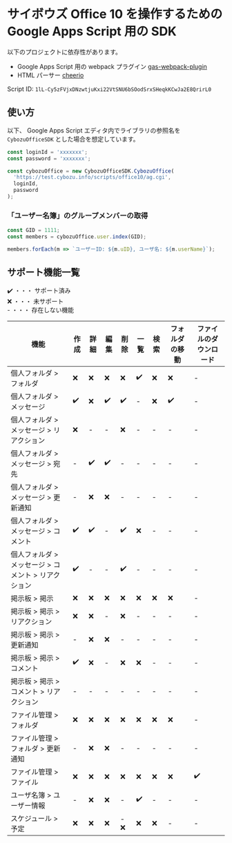 # サイボウズ Office 10 を操作するための Google Apps Script 用の SDK

以下のプロジェクトに依存性があります。

- Google Apps Script 用の webpack プラグイン [gas-webpack-plugin](https://github.com/fossamagna/gas-webpack-plugin)
- HTML パーサー [cheerio](https://github.com/cheeriojs/cheerio)

Script ID: `1lL-Cy5zFVjxDNzwtjuKxi22VtSNU6bSOodSrxSHeqkKCwJa2E8QrirL0`

## 使い方

以下、 Google Apps Script エディタ内でライブラリの参照名を `CybozuOfficeSDK` とした場合を想定しています。

```js
const loginId = 'xxxxxxx';
const password = 'xxxxxxx';

const cybozuOffice = new CybozuOfficeSDK.CybozuOffice(
  'https://test.cybozu.info/scripts/office10/ag.cgi',
  loginId,
  password
);
```

### 「ユーザー名簿」のグループメンバーの取得

```js
const GID = 1111;
const members = cybozuOffice.user.index(GID);

members.forEach(m => `ユーザーID: ${m.uID}, ユーザ名: ${m.userName}`);
```

## サポート機能一覧

:heavy_check_mark: ・・・ サポート済み  
:x: ・・・ 未サポート  
\- ・・・ 存在しない機能

| 機能                                                | 作成               | 詳細               | 編集               | 削除               | 一覧               | 検索 | フォルダの移動     | ファイルのダウンロード |
| --------------------------------------------------- | ------------------ | ------------------ | ------------------ | ------------------ | ------------------ | ---- | ------------------ | ---------------------- |
| 個人フォルダ > フォルダ                             | :x:                | :x:                | :x:                | :x:                | :heavy_check_mark: | :x:  | :x:                | -                      |
| 個人フォルダ > メッセージ                           | :heavy_check_mark: | :x:                | :heavy_check_mark: | :heavy_check_mark: | -                  | :x:  | :heavy_check_mark: | -                      |
| 個人フォルダ > メッセージ > リアクション            | :x:                | -                  | -                  | :x:                | -                  | -    | -                  | -                      |
| 個人フォルダ > メッセージ > 宛先                    | -                  | :heavy_check_mark: | :heavy_check_mark: | -                  | -                  | -    | -                  | -                      |
| 個人フォルダ > メッセージ > 更新通知                | -                  | :x:                | :x:                | -                  | -                  | -    | -                  | -                      |
| 個人フォルダ > メッセージ > コメント                | :heavy_check_mark: | :heavy_check_mark: | -                  | :heavy_check_mark: | :x:                | -    | -                  | -                      |
| 個人フォルダ > メッセージ > コメント > リアクション | :heavy_check_mark: | -                  | -                  | :heavy_check_mark: | -                  | -    | -                  | -                      |
| 掲示板 > 掲示                                       | :x:                | :x:                | :x:                | :x:                | :x:                | :x:  | :x:                | -                      |
| 掲示板 > 掲示 > リアクション                        | :x:                | :x:                | -                  | :x:                | -                  | -    | -                  | -                      |
| 掲示板 > 掲示 > 更新通知                            | -                  | :x:                | :x:                | -                  | -                  | -    | -                  | -                      |
| 掲示板 > 掲示 > コメント                            | :heavy_check_mark: | :x:                | -                  | :x:                | :x:                | -    | -                  | -                      |
| 掲示板 > 掲示 > コメント > リアクション             | -                  | -                  | -                  | -                  | -                  | -    | -                  | -                      |
| ファイル管理 > フォルダ                             | :x:                | :x:                | :x:                | :x:                | :x:                | :x:  | :x:                | -                      |
| ファイル管理 > フォルダ > 更新通知                  | -                  | :x:                | :x:                | -                  | -                  | -    | -                  | -                      |
| ファイル管理 > ファイル                             | :x:                | :x:                | :x:                | :x:                | :x:                | :x:  | :x:                | :heavy_check_mark:     |
| ユーザ名簿 > ユーザー情報                           | -                  | :x:                | :x:                | -                  | :heavy_check_mark: | -    | -                  | -                      |
| スケジュール > 予定                                 | :x:                | :x:                | :x:                | - :x:              | :x:                | :x:  | -                  | -                      |
